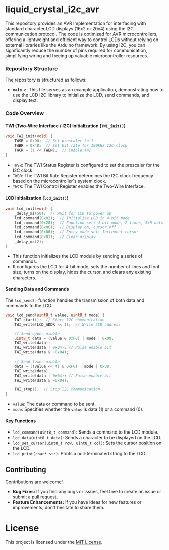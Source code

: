 # liquid_crystal_i2c_avr
This repository provides an AVR implementation for interfacing with standard character LCD displays (16x2 or 20x4) using the I2C communication protocol. The code is optimized for AVR microcontrollers, offering a lightweight and efficient way to control LCDs without relying on external libraries like the Arduino framework. By using I2C, you can significantly reduce the number of pins required for communication, simplifying wiring and freeing up valuable microcontroller resources.

### Repository Structure

The repository is structured as follows:

- **`main.c`**: This file serves as an example application, demonstrating how to use the LCD I2C library to initialize the LCD, send commands, and display text.

### Code Overview

#### TWI (Two-Wire Interface / I2C) Initialization (`TWI_init()`)

```c
void TWI_init(void) {
    TWSR = 0x00;  // Set prescaler to 1
    TWBR = 0x48;  // Set bit rate for 100kHz I2C clock
    TWCR = (1 << TWEN);  // Enable TWI
}
```
- `TWSR`: The TWI Status Register is configured to set the prescaler for the I2C clock.
- `TWBR`: The TWI Bit Rate Register determines the I2C clock frequency based on the microcontroller's system clock.
- `TWCR`: The TWI Control Register enables the Two-Wire Interface.

#### LCD Initialization (`lcd_init()`)

```c
void lcd_init(void) {
    _delay_ms(50);  // Wait for LCD to power up
    lcd_command(0x02);  // Initialize LCD in 4-bit mode
    lcd_command(0x28);  // Function set: 4-bit mode, 2 lines, 5x8 dots
    lcd_command(0x0C);  // Display on, cursor off
    lcd_command(0x06);  // Entry mode set: Increment cursor
    lcd_command(0x01);  // Clear display
    _delay_ms(2);
}
```

- This function initializes the LCD module by sending a series of commands. 
- It configures the LCD for 4-bit mode, sets the number of lines and font size, turns on the display, hides the cursor, and clears any existing characters.

#### Sending Data and Commands

The `lcd_send()` function handles the transmission of both data and commands to the LCD:

```c
void lcd_send(uint8_t value, uint8_t mode) {
    TWI_start();  // Start I2C communication
    TWI_write(LCD_ADDR << 1);  // Write LCD address

    // Send upper nibble
    uint8_t data = (value & 0xF0) | mode | 0x08;
    TWI_write(data);
    TWI_write(data | 0x04); // Pulse enable bit
    TWI_write(data & ~0x04);

    // Send lower nibble
    data = ((value << 4) & 0xF0) | mode | 0x08;
    TWI_write(data);
    TWI_write(data | 0x04); // Pulse enable bit
    TWI_write(data & ~0x04);

    TWI_stop();  // Stop I2C communication
}
```
- `value`: The data or command to be sent.
- `mode`: Specifies whether the `value` is data (1) or a command (0).

#### Key Functions

- `lcd_command(uint8_t command)`: Sends a command to the LCD module.
- `lcd_data(uint8_t data)`: Sends a character to be displayed on the LCD.
- `lcd_set_cursor(uint8_t row, uint8_t col)`: Sets the cursor position on the LCD.
- `lcd_print(char* str)`: Prints a null-terminated string to the LCD.

## Contributing

Contributions are welcome! 

- **Bug Fixes:** If you find any bugs or issues, feel free to create an issue or submit a pull request.
- **Feature Enhancements:** If you have ideas for new features or improvements, don't hesitate to share them.

# License

This project is licensed under the [MIT License](LICENSE).

